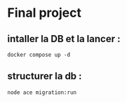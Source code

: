 # Final project

## intaller la DB et la lancer : 
`docker compose up -d`

## structurer la db :
`node ace migration:run`